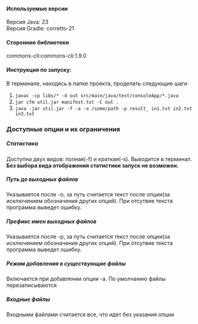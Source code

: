 #### Используемые версии
Версия Java: 23    
Версия Gradle: corretto-21

#### Сторонние библиотеки
commons-cli:commons-cli:1.9.0

#### Инструкция по запуску:
В терминале, находясь в папке проекта, проделать следующие шаги
1. ``` javac -cp libs/* -d out src/main/java/test/consoleApp/*.java ```
2. ``` jar cfm util.jar manifest.txt -C out . ```
3. ``` java -jar util.jar -f -a -o /some/path -p result_ in1.txt in2.txt in3.txt ```

### Доступные опции и их ограничения

##### Статистика
Доступна двух видов: полная(-f) и краткая(-s). Выводится в терминал. **Без выбора вида отображения статистики запуск не возможен.**

##### Путь до выходных файлов
Указывается после -o, за путь считается текст после опции(за исключением обозначения других опций). При отсутвие текста программа выведет ошибку.

##### Префикс имен выходных файлов
Указывается после -p, за путь считается текст после опции(за исключением обозначения других опций). При отсутвие текста программа выведет ошибку.

##### Режим добавления в существующие файлы
Включается при добавлении опции -a. По умолчанию файлы перезаписываются

##### Входные файлы
Входными файлами считается все, что идет без указания опции
